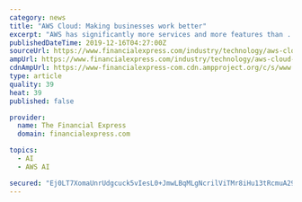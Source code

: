 ```yaml
---
category: news
title: "AWS Cloud: Making businesses work better"
excerpt: "AWS has significantly more services and more features than ... Last year, it added several features that are built on conversational and customer experience Artificial Intelligence (AI). “We have leveraged services like Amazon SageMaker that enables ..."
publishedDateTime: 2019-12-16T04:27:00Z
sourceUrl: https://www.financialexpress.com/industry/technology/aws-cloud-making-businesses-work-better/1794616/
ampUrl: https://www.financialexpress.com/industry/technology/aws-cloud-making-businesses-work-better/1794616/lite/
cdnAmpUrl: https://www-financialexpress-com.cdn.ampproject.org/c/s/www.financialexpress.com/industry/technology/aws-cloud-making-businesses-work-better/1794616/lite/
type: article
quality: 39
heat: 39
published: false

provider:
  name: The Financial Express
  domain: financialexpress.com

topics:
  - AI
  - AWS AI

secured: "Ej0LT7XomaUnrUdgcuck5vIesL0+JmwLBqMLgNcrilViTMr8iHu13tRcmuA296QUMCYPmTYq2JShj9NpfdRMc69BmJxDMUXJV0sJrngxyMLNr4Yu0lQcCTTBPf/UkY3T0DggRj/1YgajCNP5vc2+J6WNQ9aTIOuqf7uf+0RKYBUtcYMUklhgLDZq7GAMbQtQ+/4ufXUbh2MC8XBx9WByKdEVRevCSov9ehe7faYQuiJF0RCgL3tmpuiHw+cXD/PryQK4q2fceW0KsbyN9scsE2cjUnRKmb4IsqEg6U/7izc=;lS4fBVxZamjm9yb/eEfmJA=="
---
```



